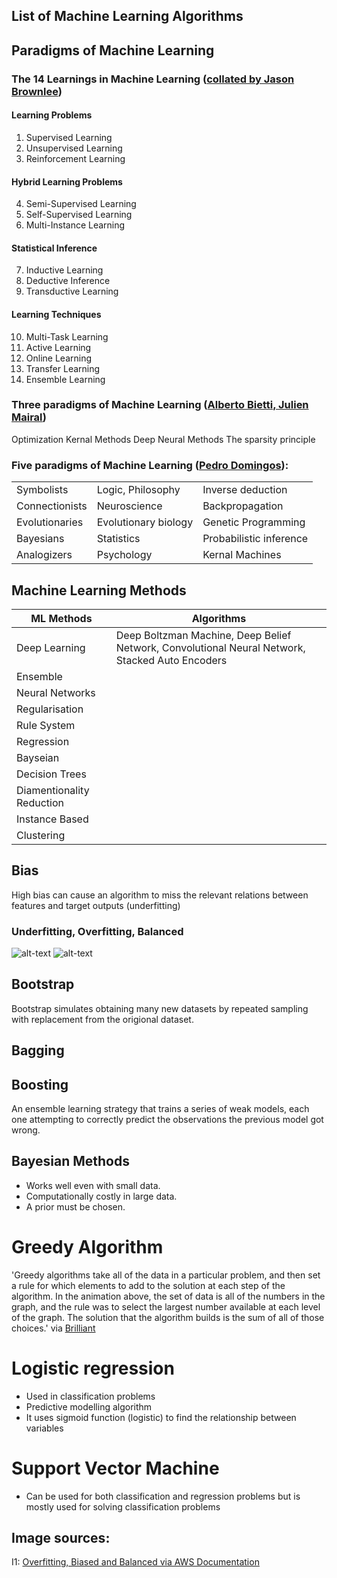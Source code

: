 
## List of Machine Learning Algorithms



## Paradigms of Machine Learning 

### The 14 Learnings in Machine Learning ([collated by Jason Brownlee](https://machinelearningmastery.com/types-of-learning-in-machine-learning/))  

#### Learning Problems

1. Supervised Learning
2. Unsupervised Learning
3. Reinforcement Learning

#### Hybrid Learning Problems

4. Semi-Supervised Learning
5. Self-Supervised Learning
6. Multi-Instance Learning

#### Statistical Inference

7. Inductive Learning
8. Deductive Inference
9. Transductive Learning

#### Learning Techniques

10. Multi-Task Learning
11. Active Learning
12. Online Learning
13. Transfer Learning
14. Ensemble Learning


### Three paradigms of Machine Learning ([Alberto Bietti, Julien Mairal](https://lear.inrialpes.fr/people/mairal/resources/pdf/course_1.pdf))
Optimization
Kernal Methods
Deep Neural Methods
The sparsity principle


### Five paradigms of Machine Learning ([Pedro Domingos](https://www.amazon.in/Master-Algorithm-Ultimate-Learning-Machine/dp/0465065708)):

|                 |                      |                          |
| -----------     | -----------          | --------------           |
| Symbolists      | Logic, Philosophy    | Inverse deduction        | 
| Connectionists  | Neuroscience         | Backpropagation          | 
| Evolutionaries  | Evolutionary biology | Genetic Programming      | 
| Bayesians       | Statistics           | Probabilistic inference  |   
| Analogizers     | Psychology           | Kernal Machines          | 


## Machine Learning Methods

|  ML Methods                         |      Algorithms                 |                       
| -----------------------   | --------------------  |
| Deep Learning             | Deep Boltzman Machine, Deep Belief Network, Convolutional Neural Network, Stacked Auto Encoders |
| Ensemble                  |                       |                       
| Neural Networks           |                       |                       
| Regularisation            |                       |                       
| Rule System               |                       |                       
| Regression                |                       |                       
| Bayseian                  |                       |                       
| Decision Trees            |                       |                       
| Diamentionality Reduction |                       |                       
| Instance Based            |                       |                       
| Clustering                |                       |                       


## Bias
High bias can cause an algorithm to miss the relevant relations between features and target outputs (underfitting)

### Underfitting, Overfitting, Balanced 

![alt-text](https://docs.aws.amazon.com/machine-learning/latest/dg/images/mlconcepts_image5.png)
![alt-text](https://miro.medium.com/max/936/1*xwtSpR_zg7j7zusa4IDHNQ.png)

## Bootstrap
Bootstrap simulates obtaining many new datasets by repeated sampling with replacement from the origional dataset. 

## Bagging 

## Boosting
An ensemble learning strategy that trains a series of weak models, each one attempting to correctly predict the observations the previous model got wrong. 

## Bayesian Methods
- Works well even with small data.  
- Computationally costly in large data.  
- A prior must be chosen.   

# Greedy Algorithm
'Greedy algorithms take all of the data in a particular problem, and then set a rule for which elements to add to the solution at each step of the algorithm. In the animation above, the set of data is all of the numbers in the graph, and the rule was to select the largest number available at each level of the graph. The solution that the algorithm builds is the sum of all of those choices.' via [Brilliant](https://brilliant.org/wiki/greedy-algorithm/)

# Logistic regression 
- Used in classification problems 
- Predictive modelling algorithm
- It uses sigmoid function (logistic) to find the relationship between variables

# Support Vector Machine
- Can be used for both classification and regression problems but is mostly used for solving classification problems





## Image sources: 
I1:  [Overfitting, Biased and Balanced via AWS Documentation](https://docs.aws.amazon.com/machine-learning/latest/dg/images/mlconcepts_image5.png)
